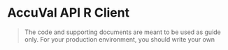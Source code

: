 # AccuVal API R Client
> The code and supporting documents are meant to be used as guide only. For your production environment, you should write your own

